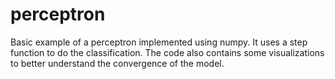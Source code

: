 # perceptron
Basic example of a perceptron implemented using numpy. It uses a step function to do the classification. The code also contains some visualizations to better understand the convergence of the model.  
